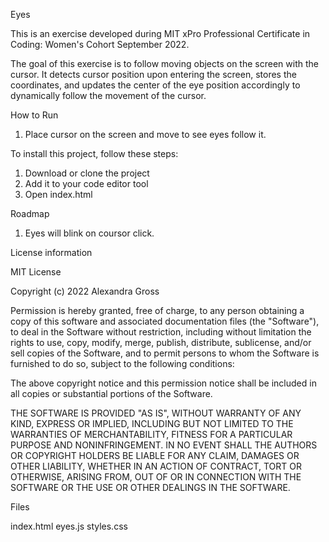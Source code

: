 Eyes

This is an exercise developed during MIT xPro Professional Certificate in Coding: Women's Cohort September 2022. 

The goal of this exercise is to follow moving objects on the screen with the cursor. It detects cursor position upon entering the screen, stores the coordinates, and updates the center of the eye position accordingly to dynamically follow the movement of the cursor. 

How to Run 
1. Place cursor on the screen and move to see eyes follow it.

To install this project, follow these steps:

1. Download or clone the project
2. Add it to your code editor tool
3. Open index.html

Roadmap 
1. Eyes will blink on coursor click.

License information 

MIT License

Copyright (c) 2022 Alexandra Gross

Permission is hereby granted, free of charge, to any person obtaining a copy of this software and associated documentation files (the "Software"), to deal in the Software without restriction, including without limitation the rights to use, copy, modify, merge, publish, distribute, sublicense, and/or sell copies of the Software, and to permit persons to whom the Software is furnished to do so, subject to the following conditions:

The above copyright notice and this permission notice shall be included in all copies or substantial portions of the Software.

THE SOFTWARE IS PROVIDED "AS IS", WITHOUT WARRANTY OF ANY KIND, EXPRESS OR IMPLIED, INCLUDING BUT NOT LIMITED TO THE WARRANTIES OF MERCHANTABILITY, FITNESS FOR A PARTICULAR PURPOSE AND NONINFRINGEMENT. IN NO EVENT SHALL THE AUTHORS OR COPYRIGHT HOLDERS BE LIABLE FOR ANY CLAIM, DAMAGES OR OTHER LIABILITY, WHETHER IN AN ACTION OF CONTRACT, TORT OR OTHERWISE, ARISING FROM, OUT OF OR IN CONNECTION WITH THE SOFTWARE OR THE USE OR OTHER DEALINGS IN THE SOFTWARE.

Files 

index.html
eyes.js
styles.css
